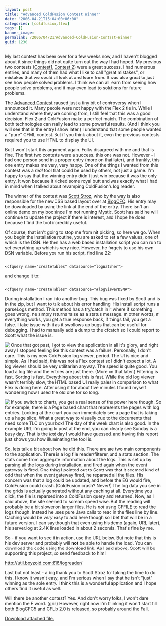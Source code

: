 ```yaml
---
layout: post
title: "Advanced ColdFusion Contest Winner"
date: "2006-04-21T15:04:00+06:00"
categories: [coldfusion,flex]
tags: []
banner_image: 
permalink: /2006/04/21/Advanced-ColdFusion-Contest-Winner
guid: 1230
---
```


My last contest has been over for a few weeks now, and I haven't blogged about it since things did not quite turn out the way I had hoped. My previous two contests (<a href="http://ray.camdenfamily.com/index.cfm/2005/9/20/Contest-Shall-We-Play-a-Game">Contest1</a>, <a href="http://ray.camdenfamily.com/index.cfm/2005/10/30/Intermediate-ColdFusion-Contest">Contest 2</a>) were a great success. I had numerous entries, and many of them had what I like to call "great mistakes", or mistakes that we could all look at and learn from. It was also great to just see how people solved problems. I think we can all learn from seeing how people solve problems, and it may even lead to solutions for future problems.
<!--more-->
The <a href="http://ray.camdenfamily.com/index.cfm/2006/2/22/Advanced-Contest-Announced">Advanced Contest</a> caused just a tiny bit of controversy when I announced it. Many people were not happy with the Flex 2 tie in. While I understand where they are coming from, I still feel that this was a good decision. Flex 2 and ColdFusion make a perfect match.  The combination of both technologies can really lead to some powerful results. (And I think you will see that in the entry I show later.) I understand that some people wanted a "pure" CFML contest. But if you think about it, even the previous contests required you to use HTML to display the UI.

But I won't start this argument again. Folks disagreed with me and that is fine. The first two contests were a success, this one was not. However - I had one person send in a proper entry (more on that later), and frankly, this one entry makes me very, very happy. One of the things I wanted from this contest was a <i>real</i> tool that could be used by others, not just a game. I'm happy to say that the winning entry didn't just win because it was the only entry. It won because it kicked some royal butt and was exactly what I had in mind when I talked about revamping ColdFusion's log reader. 

The winner of the contest was <a href="http://www.boyzoid.com/blog/index.cfm">Scott Stroz</a>, who by the way is also responsible for the new CSS based layout over at <a href="http://www.blogcfc.com">BlogCFC</a>. His entry may be downloaded by using the link at the end of the entry. There isn't an online demo on my box since I'm not running Mystic. Scott has said he will continue to update the project if there is interest, and I hope he does because I find the tool incredibly useful.

Of course, that isn't going to stop me from nit picking, so here we go. When you begin the installation routine, you are asked to set a few values, one of which is the DSN. He then has a web based installation script you can run to set everything up which is very nice. However, he forgets to use his own DSN variable. Before you run his script, find line 22:

<code>
&lt;cfquery name="createTables" datasource="logWatcher"&gt;
</code>

and change it to:

<code>
&lt;cfquery name="createTables" datasource="#logViewerDSN#"&gt;
</code>

During installation I ran into another bug. This bug was fixed by Scott and is in the zip, but I want to talk about his error handling. His install script runs a parseLogs method. This method has a try/catch in it where if something goes wrong, he simply returns false as a status message. In other words, if everything works, you get a true response back, if things fail, you get a false. I take issue with it as it swollows up bugs that can be useful for debugging. I had to manually add a dump to the cfcatch so I could report to Scott what the issue is.

<a href="http://ray.camdenfamily.com/images/contestshots/shot1.jpg"><img src="http://ray.camdenfamily.com/images/contestshots/shot1_small.jpg" align="left"></a> Once that got past, I got to view the application in all it's glory, and right away I stopped feeling like this contest was a failure. Personally, I don't care. This is my new ColdFusion log viewer, period. The UI is nice and simple. As I had said, this was not a Flex contest so I didn't expect a lot. A log viewer should be very utilitarian anyway. The speed is quite good. You load a log file and the entries are just there. (More on that later.) Filtering is fast. Sorting is fast. Everything about this is fast. While the old log viewer wasn't terribly slow, the HTML based UI really pales in comparison to what Flex is doing here. After using it for about five minutes I found myself wondering how I used the old one for so long. 

<a href="http://ray.camdenfamily.com/images/contestshots/shot2.jpg"><img src="http://ray.camdenfamily.com/images/contestshots/shot2_small.jpg" align="left"></a> If you switch to charts, you get a real sense of the power here though. So for example, there is a Page based chart that represents the pages with log entries. Looking at the chart you can immediately see a page that is taking up a huge slice. What a great way to visually cue to the documents that need some TLC on your box! The day of the week chart is also good. In the example URL I'm going to post at the end, you can clearly see Sunday is a busy day. That is the <i>last</i> day I would have guessed, and having this report just shows you how illuminating the tool is. 

So, lets talk a bit about how he did this. There are are two main components to the application. There is a log file reader/filterer, and a stats section. The stats come from aggregate information about the logs. This is set up by parsing all the logs during installation, and fired again when the event gateway is fired. One thing I pointed out to Scott was that it seemed kind of odd that when the event gateway fired, he reparsed all the files. His concern was that a log could be updated, and before the EG would fire, ColdFusion could crash. (ColdFusion crash? Never!) The log data you see in the grids is actually generated without any caching at all. Everytime you click, the file is reparsed into a ColdFusion query and returned. Now, as I said above, the site seemed to scream speed wise. But the reading will probably be a bit slower on larger files. He is <i>not</i> using CFFILE to read the logs though. Instead he uses pure Java calls to read in the files line by line. Caching would be <i>very</i> easy to add here though so I bet that will be in a future version. I can say though that even using his demo (again, URL later), his server.log at 2.4K lines loaded in about 2 seconds. That's fine by me. 

So - if you want to see it in action, use the URL below. But note that this is his dev server and probably will <b>not</b> be able to handle the load. You can download the code using the download link. As I said above, Scott will be supporting this project, so send feedback to him!

<a href="http://util.boyzoid.com:816/logreader/">http://util.boyzoid.com:816/logreader/</a>

Last but not least - a big thank you to Scott Stroz for taking the time to do this. I know it wasn't easy, and I'm serious when I say that he isn't "just" winning as the sole entry. I think this is a wonderful application and I hope others find it useful as well.

Will there be another contest? Yes. And don't worry folks, I won't dare mention the F word. (grin) However, right now I'm thinking it won't start till both BlogCFC5 and CFLib 2.0 is released, so probably around the Fall.<p><a href='enclosures/D{% raw %}%3A%{% endraw %}5Cwebsites{% raw %}%5Ccamdenfamily%{% endraw %}5Csource{% raw %}%5Cmorpheus%{% endraw %}5Cblog{% raw %}%5Cenclosures%{% endraw %}2Flogreader%2Ezip'>Download attached file.</a></p>
